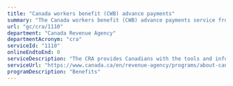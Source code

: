 ```yaml
---
title: "Canada workers benefit (CWB) advance payments"
summary: "The Canada workers benefit (CWB) advance payments service from Canada Revenue Agency is not available end-to-end online, according to the GC Service Inventory."
url: "gc/cra/1110"
department: "Canada Revenue Agency"
departmentAcronym: "cra"
serviceId: "1110"
onlineEndtoEnd: 0
serviceDescription: "The CRA provides Canadians with the tools and information to apply for CWB advance payments via MyAccount.  The CRA calculates the CWB advance payments using expected income information received from the client, determines eligibility and entitlement, and issues estimated payments."
serviceUrl: "https://www.canada.ca/en/revenue-agency/programs/about-canada-revenue-agency-cra/federal-government-budgets/budget-2018-equality-growth-strong-middle-class/canada-workers-benefit.html"
programDescription: "Benefits"
---
```

